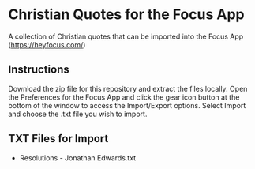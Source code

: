 # Christian Quotes for the Focus App
A collection of Christian quotes that can be imported into the Focus App (https://heyfocus.com/)

## Instructions
Download the zip file for this repository and extract the files locally. Open the Preferences for the Focus App and click the gear icon button at the bottom of the window to access the Import/Export options. Select Import and choose the .txt file you wish to import.

## TXT Files for Import
* Resolutions - Jonathan Edwards.txt
